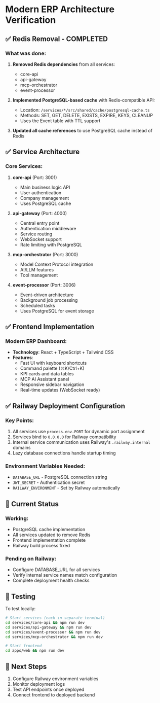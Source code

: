 # Modern ERP Architecture Verification

## ✅ Redis Removal - COMPLETED

### What was done:
1. **Removed Redis dependencies** from all services:
   - core-api
   - api-gateway
   - mcp-orchestrator
   - event-processor

2. **Implemented PostgreSQL-based cache** with Redis-compatible API:
   - Location: `/services/*/src/shared/cache/postgresql-cache.ts`
   - Methods: SET, GET, DELETE, EXISTS, EXPIRE, KEYS, CLEANUP
   - Uses the Event table with TTL support

3. **Updated all cache references** to use PostgreSQL cache instead of Redis

## ✅ Service Architecture

### Core Services:
1. **core-api** (Port: 3001)
   - Main business logic API
   - User authentication
   - Company management
   - Uses PostgreSQL cache

2. **api-gateway** (Port: 4000)
   - Central entry point
   - Authentication middleware
   - Service routing
   - WebSocket support
   - Rate limiting with PostgreSQL

3. **mcp-orchestrator** (Port: 3000)
   - Model Context Protocol integration
   - AI/LLM features
   - Tool management

4. **event-processor** (Port: 3006)
   - Event-driven architecture
   - Background job processing
   - Scheduled tasks
   - Uses PostgreSQL for event storage

## ✅ Frontend Implementation

### Modern ERP Dashboard:
- **Technology**: React + TypeScript + Tailwind CSS
- **Features**:
  - Fast UI with keyboard shortcuts
  - Command palette (⌘K/Ctrl+K)
  - KPI cards and data tables
  - MCP AI Assistant panel
  - Responsive sidebar navigation
  - Real-time updates (WebSocket ready)

## ✅ Railway Deployment Configuration

### Key Points:
1. All services use `process.env.PORT` for dynamic port assignment
2. Services bind to `0.0.0.0` for Railway compatibility
3. Internal service communication uses Railway's `.railway.internal` domains
4. Lazy database connections handle startup timing

### Environment Variables Needed:
- `DATABASE_URL` - PostgreSQL connection string
- `JWT_SECRET` - Authentication secret
- `RAILWAY_ENVIRONMENT` - Set by Railway automatically

## 🔄 Current Status

### Working:
- PostgreSQL cache implementation
- All services updated to remove Redis
- Frontend implementation complete
- Railway build process fixed

### Pending on Railway:
- Configure DATABASE_URL for all services
- Verify internal service names match configuration
- Complete deployment health checks

## 📝 Testing

To test locally:
```bash
# Start services (each in separate terminal)
cd services/core-api && npm run dev
cd services/api-gateway && npm run dev
cd services/event-processor && npm run dev
cd services/mcp-orchestrator && npm run dev

# Start frontend
cd apps/web && npm run dev
```

## 🚀 Next Steps

1. Configure Railway environment variables
2. Monitor deployment logs
3. Test API endpoints once deployed
4. Connect frontend to deployed backend